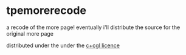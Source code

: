 # tpemorerecode
a recode of the more page! eventually i'll distribute the source for the original more page

distributed under the under the [c+cgl licence](https://thepersonever.net/c-cgl-1-0.txt)
